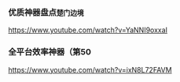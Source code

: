 ### 优质神器盘点`楚门边境`
https://www.youtube.com/watch?v=YaNNI9oxxaI

### 全平台效率神器（第50
https://www.youtube.com/watch?v=ixN8L72FAVM
